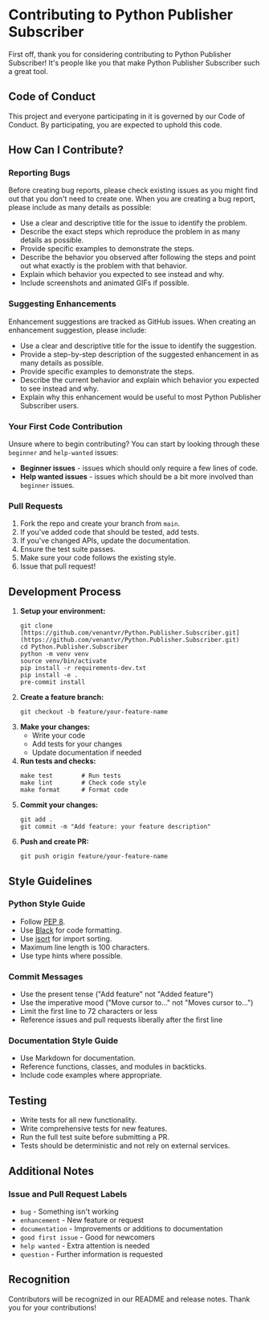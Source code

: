 # Contributing to Python Publisher Subscriber

First off, thank you for considering contributing to Python Publisher Subscriber! It's people like you that make Python Publisher Subscriber such a great tool.

## Code of Conduct

This project and everyone participating in it is governed by our Code of Conduct. By participating, you are expected to uphold this code.

## How Can I Contribute?

### Reporting Bugs

Before creating bug reports, please check existing issues as you might find out that you don't need to create one. When you are creating a bug report, please include as many details as possible:

* Use a clear and descriptive title for the issue to identify the problem.
* Describe the exact steps which reproduce the problem in as many details as possible.
* Provide specific examples to demonstrate the steps.
* Describe the behavior you observed after following the steps and point out what exactly is the problem with that behavior.
* Explain which behavior you expected to see instead and why.
* Include screenshots and animated GIFs if possible.

### Suggesting Enhancements

Enhancement suggestions are tracked as GitHub issues. When creating an enhancement suggestion, please include:

* Use a clear and descriptive title for the issue to identify the suggestion.
* Provide a step-by-step description of the suggested enhancement in as many details as possible.
* Provide specific examples to demonstrate the steps.
* Describe the current behavior and explain which behavior you expected to see instead and why.
* Explain why this enhancement would be useful to most Python Publisher Subscriber users.

### Your First Code Contribution

Unsure where to begin contributing? You can start by looking through these `beginner` and `help-wanted` issues:

* **Beginner issues** - issues which should only require a few lines of code.
* **Help wanted issues** - issues which should be a bit more involved than `beginner` issues.

### Pull Requests

1.  Fork the repo and create your branch from `main`.
2.  If you've added code that should be tested, add tests.
3.  If you've changed APIs, update the documentation.
4.  Ensure the test suite passes.
5.  Make sure your code follows the existing style.
6.  Issue that pull request!

## Development Process

1.  **Setup your environment:**
    ```
    git clone [https://github.com/venantvr/Python.Publisher.Subscriber.git](https://github.com/venantvr/Python.Publisher.Subscriber.git)
    cd Python.Publisher.Subscriber
    python -m venv venv
    source venv/bin/activate
    pip install -r requirements-dev.txt
    pip install -e .
    pre-commit install
    ```
2.  **Create a feature branch:**
    ```
    git checkout -b feature/your-feature-name
    ```
3.  **Make your changes:**
    * Write your code
    * Add tests for your changes
    * Update documentation if needed
4.  **Run tests and checks:**
    ```
    make test        # Run tests
    make lint        # Check code style
    make format      # Format code
    ```
5.  **Commit your changes:**
    ```
    git add .
    git commit -m "Add feature: your feature description"
    ```
6.  **Push and create PR:**
    ```
    git push origin feature/your-feature-name
    ```

## Style Guidelines

### Python Style Guide

* Follow [PEP 8](https://www.python.org/dev/peps/pep-0008/).
* Use [Black](https://github.com/psf/black) for code formatting.
* Use [isort](https://github.com/PyCQA/isort) for import sorting.
* Maximum line length is 100 characters.
* Use type hints where possible.

### Commit Messages

* Use the present tense ("Add feature" not "Added feature")
* Use the imperative mood ("Move cursor to..." not "Moves cursor to...")
* Limit the first line to 72 characters or less
* Reference issues and pull requests liberally after the first line

### Documentation Style Guide

* Use Markdown for documentation.
* Reference functions, classes, and modules in backticks.
* Include code examples where appropriate.

## Testing

* Write tests for all new functionality.
* Write comprehensive tests for new features.
* Run the full test suite before submitting a PR.
* Tests should be deterministic and not rely on external services.

## Additional Notes

### Issue and Pull Request Labels

* `bug` - Something isn't working
* `enhancement` - New feature or request
* `documentation` - Improvements or additions to documentation
* `good first issue` - Good for newcomers
* `help wanted` - Extra attention is needed
* `question` - Further information is requested

## Recognition

Contributors will be recognized in our README and release notes. Thank you for your contributions!
